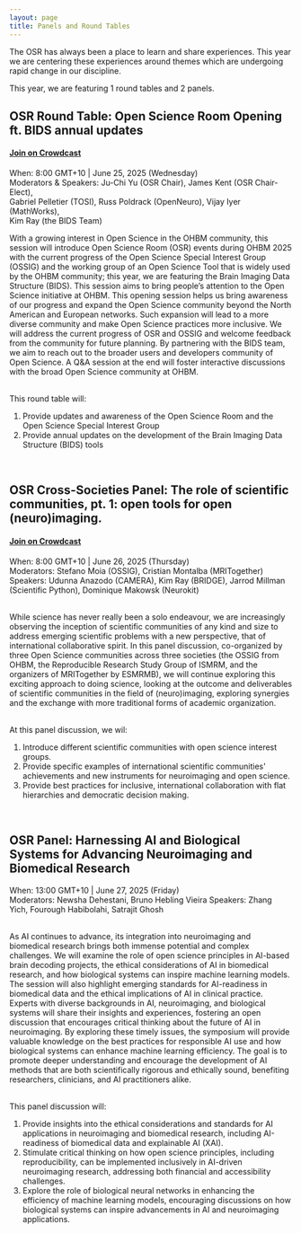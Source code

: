 ```yaml
---
layout: page
title: Panels and Round Tables
---
```


<html>
<script>

function getPanelSpeakersForPanelName(panelName) {
  // Filter all speakers to select only those that are in the given panel
  const speakers = {{ site.data.speakers | jsonify }};
  const panelSpeakers = speakers.filter(speaker => speaker.Panel !== undefined);
  return panelSpeakers.filter(speaker => (speaker.Panel && speaker.Panel.toLowerCase().includes(panelName.toLowerCase())));
}

function getUrlForSpeaker(speaker) {
  // Take website if available, then twitter, then github
  if (speaker.Website) {
    return speaker.Website;
  }
  if (speaker.Twitter) {
    return speaker.Twitter;
  }
  if (speaker.Github) {
    return speaker.Github;
  }

  return "";
}

function emptyStringForNull(element) {
  // Return empty string if the element is null to prevent the display of "null" on the page
  const out = element ? element : "";
  return out;
}

function getImageAssetPathForSpeaker(speaker) {
  // Retrieve image path of the speaker photo
  return `../img/speakers/${speaker.Name.toLowerCase().replaceAll(' ', '_')}.jpg`;
}

function formatSpeakerDiv(speaker) {
  // Generate a card for speaker with photo | name | panel job | affiliation | twitter | github
  // Only the speaker name is mandatory but you should check that there is a SURNAME_NAME.jpg
  // photo in the img/speakers folder
  // For the other fields, it only appears if the value is defined in the _data/speakers.csv
  if (!speaker.Name || speaker.Name === "") {
    return "";
  }

  const speakerUrl = getUrlForSpeaker(speaker);

  return `
    <div>
      <a style="color:#05323F" href="${speakerUrl}">
        <img src=${getImageAssetPathForSpeaker(speaker)} />

        <h3>${speaker.Name}</h3>
        ${speaker.Job ? `<h4>${speaker.Job}</h4>` : ""}
        ${speaker.Affiliation ? `<h6>${speaker.Affiliation}</h6>` : ""}
      </a>
      ${speaker.Twitter ? `<a target="_blank" href="${speaker.Twitter}"><i class="fa fa-twitter fa-2x"></i></a>` : ""}
      ${speaker.GitHub ? `<a target="_blank" href="${speaker.GitHub}"><i class="fa fa-github fa-2x"></i></a>` : ""}
    </div>
  `;
}

function displayPanel(panelName) {
  // Generate divs that contain all the speakers that are in the given panel
  const speakers = getPanelSpeakersForPanelName(panelName);
  return `${speakers.map(formatSpeakerDiv).join("")}`;
}

</script>
</html>


The OSR has always been a place to learn and share experiences.
This year we are centering these experiences around themes which are undergoing rapid change in our discipline. 

This year, we are featuring 1 round tables and 2 panels.

<!-- For each panel discussion session, we are looking for 1-2 self-nominated panelists. 
Registration will be open soon! -->
<!-- **If you are interested in joining as a panelist and would like to self-nominate, please self-register <a href="https://forms.office.com/r/pBYUbr5bEg" target="_blank">here</a>!** <br> -->

## OSR Round Table: Open Science Room Opening ft. BIDS annual updates
#### <a href="https://www.crowdcast.io/c/osr-round-table-1" target="_blank"> Join on Crowdcast</a> 
When: 8:00 GMT+10 | June 25, 2025 (Wednesday) <br/>
Moderators & Speakers: Ju-Chi Yu (OSR Chair), James Kent (OSR Chair-Elect), <br/>
Gabriel Pelletier (TOSI), Russ Poldrack (OpenNeuro), Vijay Iyer (MathWorks), <br/> 
Kim Ray (the BIDS Team)
<br/>
<!-- <div>
<img src="../img/Panel1-speakers.png" alt = "panel1" width="100%" style="margin:10px 10px;">
</div> -->
With a growing interest in Open Science in the OHBM community, this session will introduce Open Science Room (OSR) events during OHBM 2025 with the current progress of the Open Science Special Interest Group (OSSIG) and the working group of an Open Science Tool that is widely used by the OHBM community; this year, we are featuring the Brain Imaging Data Structure (BIDS). This session aims to bring people’s attention to the Open Science initiative at OHBM. This opening session helps us bring awareness of our progress and expand the Open Science community beyond the North American and European networks. Such expansion will lead to a more diverse community and make Open Science practices more inclusive. We will address the current progress of OSR and OSSIG and welcome feedback from the community for future planning. By partnering with the BIDS team, we aim to reach out to the broader users and developers community of Open Science. A Q&A session at the end will foster interactive discussions with the broad Open Science community at OHBM. 
<br><br>

This round table will:
  1. Provide updates and awareness of the Open Science Room and the Open Science Special Interest Group
  2. Provide annual updates on the development of the Brain Imaging Data Structure (BIDS) tools
<br/>

<!-- <html>
<div class="panel-speakers" id="panel1"></div>
<script>
document.getElementById("open-science-panel").innerHTML = displayPanel("Open Science");
</script>
</html> -->

## OSR Cross-Societies Panel: The role of scientific communities, pt. 1: open tools for open (neuro)imaging.
#### <a href="https://www.crowdcast.io/c/panel-1-cross-societies" target="_blank">Join on Crowdcast</a> 
When: 8:00 GMT+10 | June 26, 2025 (Thursday) <br/>
Moderators: Stefano Moia (OSSIG), Cristian Montalba (MRITogether)
Speakers: Udunna Anazodo (CAMERA), Kim Ray (BRIDGE), Jarrod Millman (Scientific Python), Dominique Makowsk (Neurokit)

<!-- <p>
<img src="../img/Panel2-speakers.png" alt = "panel2" width="100%" style="margin:10px 10px;">
</p> -->
<br/>
While science has never really been a solo endeavour, we are increasingly observing the inception of scientific communities of any kind and size to address emerging scientific problems with a new perspective, that of international collaborative spirit.
In this panel discussion, co-organized by three Open Science communities across three societies (the OSSIG from OHBM, the Reproducible Research Study Group of ISMRM, and the organizers of MRITogether by ESMRMB), we will continue exploring this exciting approach to doing science, looking at the outcome and deliverables of scientific communities in the field of (neuro)imaging, exploring synergies and the exchange with more traditional forms of academic organization. 
<br><br>

At this panel discussion, we wil:
  1. Introduce different scientific communities with open science interest groups.
  2. Provide specific examples of international scientific communities' achievements and new instruments for neuroimaging and open science.
  3. Provide best practices for inclusive, international collaboration with flat hierarchies and democratic decision making.

<br/>

<!-- <html>
<div class="panel-speakers" id="panel2"></div> -->
<!-- <script>
document.getElementById("open-publishing-panel").innerHTML = displayPanel("Open Publishing");
</script>
</html> -->

## OSR Panel: Harnessing AI and Biological Systems for Advancing Neuroimaging and Biomedical Research
<!-- #### <a href="https://www.crowdcast.io/c/panel-3-crowdsource" target="_blank"> Join on Crowdcast </a>  -->
When: 13:00 GMT+10 | June 27, 2025 (Friday) <br/>
Moderators: Newsha Dehestani, Bruno Hebling Vieira
Speakers: Zhang Yich, Fourough Habibolahi, Satrajit Ghosh
<!-- <p>
<img src="../img/Panel3-speakers.png" alt = "panel3" width="100%" style="margin:10px 10px;">
</p> -->
<br/>
As AI continues to advance, its integration into neuroimaging and biomedical research brings both immense potential and complex challenges. We will examine the role of open science principles in AI-based brain decoding projects, the ethical considerations of AI in biomedical research, and how biological systems can inspire machine learning models. The session will also highlight emerging standards for AI-readiness in biomedical data and the ethical implications of AI in clinical practice. Experts with diverse backgrounds in AI, neuroimaging, and biological systems will share their insights and experiences, fostering an open discussion that encourages critical thinking about the future of AI in neuroimaging. By exploring these timely issues, the symposium will provide valuable knowledge on the best practices for responsible AI use and how biological systems can enhance machine learning efficiency. The goal is to promote deeper understanding and encourage the development of AI methods that are both scientifically rigorous and ethically sound, benefiting researchers, clinicians, and AI practitioners alike.
<br><br>

This panel discussion will:
  1. Provide insights into the ethical considerations and standards for AI applications in neuroimaging and biomedical research, including AI-readiness of biomedical data and explainable AI (XAI).
  2. Stimulate critical thinking on how open science principles, including reproducibility, can be implemented inclusively in AI-driven neuroimaging research, addressing both financial and accessibility challenges.
  3. Explore the role of biological neural networks in enhancing the efficiency of machine learning models, encouraging discussions on how biological systems can inspire advancements in AI and neuroimaging applications.
<br>

<!-- <html>
<div class="panel-speakers" id="panel5"></div> -->
<!-- <script>
document.getElementById("social-bias-panel").innerHTML = displayPanel("Social Bias");
</script>
</html> -->
